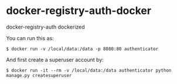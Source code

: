 # docker-registry-auth-docker

docker-registry-auth dockerized

You can run this as:

```shell
$ docker run -v /local/data:/data -p 8080:80 authenticator
```

And first create a superuser account by:

```shell
$ docker run -it --rm -v /local/data:/data authenticator python manage.py createsuperuser
```

